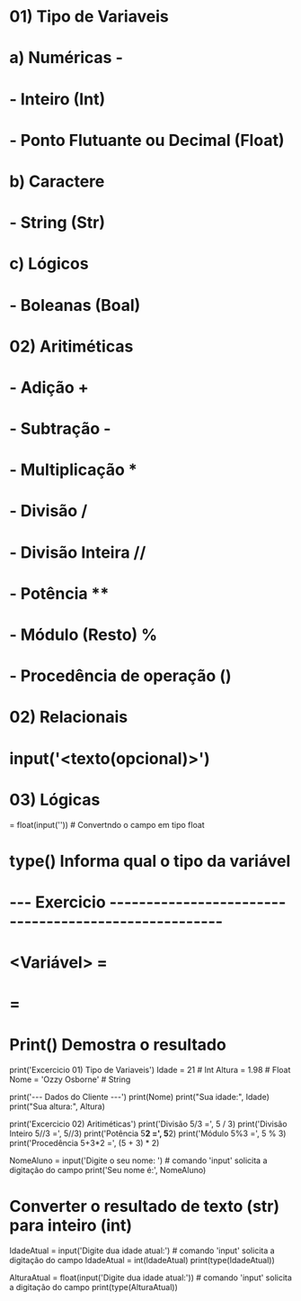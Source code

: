 
# 01) Tipo de Variaveis
#   a) Numéricas -
#     - Inteiro (Int)
#     - Ponto Flutuante ou Decimal (Float)
#   b) Caractere
#     - String (Str)
#   c) Lógicos
#     - Boleanas (Boal)

# 02) Aritiméticas
#     - Adição +
#     - Subtração -
#     - Multiplicação *
#     - Divisão /
#     - Divisão Inteira //
#     - Potência **
#     - Módulo (Resto) %
#     - Procedência de operação ()

# 02) Relacionais
# input('<texto(opcional)>')

# 03) Lógicas

<NomeCampo> = float(input('<Texto Opcional>')) # Convertndo o campo em tipo float 
# type()  Informa qual o tipo da variável



# --- Exercicio -----------------------------------------------------
# <Variável> = <Valor>
# <nome> = <Valor>
# Print()  Demostra o resultado

print('Excercicio 01) Tipo de Variaveis')
Idade = 21              # Int
Altura = 1.98           # Float
Nome = 'Ozzy Osborne'   # String

print('--- Dados do Cliente ---')
print(Nome)
print("Sua idade:", Idade)
print("Sua altura:", Altura)

print('Excercicio 02) Aritiméticas')
print('Divisão 5/3 =', 5 / 3)
print('Divisão Inteiro 5//3 =', 5//3)
print('Potência 5**2 =', 5**2)
print('Módulo 5%3 =', 5 % 3)
print('Procedência 5+3*2 =', (5 + 3) * 2)

NomeAluno = input('Digite o seu nome: ')        # comando 'input' solicita a digitação do campo
print('Seu nome é:', NomeAluno)

# Converter o resultado de texto (str) para inteiro (int)
IdadeAtual = input('Digite dua idade atual:')   # comando 'input' solicita a digitação do campo
IdadeAtual = int(IdadeAtual)
print(type(IdadeAtual))

AlturaAtual = float(input('Digite dua idade atual:'))   # comando 'input' solicita a digitação do campo
print(type(AlturaAtual))


